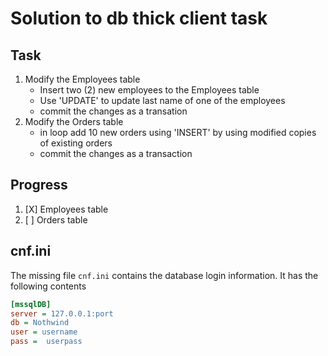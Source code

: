 # Solution to db thick client task

## Task 
1. Modify the Employees table
   * Insert two (2) new employees to the Employees table
   * Use 'UPDATE' to update last name of one of the employees
   * commit the changes as a transation
2. Modify the Orders table
   * in loop add 10 new orders using 'INSERT' by using modified copies of existing orders
   * commit the changes as a transaction

## Progress
1. [X] Employees table
2. [ ] Orders table

## cnf.ini
The missing file ``cnf.ini`` contains the database login information. It has the following contents
```ini
[mssqlDB]
server = 127.0.0.1:port
db = Nothwind
user = username
pass =  userpass
```